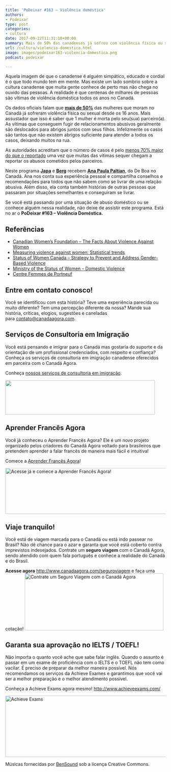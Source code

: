```yaml
---
title: 'PoDeixar #163 – Violência doméstica'
authors:
- Podeixar
type: post
categories:
- cultura
date: 2017-09-22T11:31:10+00:00
summary: Mais de 50% das canadenses já sofreu com violência física ou sexual. Descubra este lado sombrio do Canadá e conheça como se ver livre desta triste realidade
url: /cultura/violencia-domestica.html
image: images/podeixar163-violencia-domestica.png
podcast: podeixar

---
```

Aquela imagem de que o canadense é alguém simpático, educado e cordial é o que todo mundo tem em mente. Mas existe um lado sombrio sobre a cultura canadense que muita gente conhece de perto mas não chega no ouvido das pessoas. A realidade é que centenas de milhares de pessoas são vítimas de violência doméstica todos os anos no Canadá.

Os dados oficiais falam que <a href="http://www23.statcan.gc.ca/imdb/p2SV.pl?Function=getSurvey&SDDS=3896&Item_Id=1712" target="_blank" rel="noopener"><strong>mais de 50%</strong></a> das mulheres que moram no Canadá já sofreram violência física ou sexual desde os 16 anos. Mais assustador que isso é saber que 1 mulher é morta pelo seu(sua) parceiro(a). As vítimas que conseguem fugir de relacionamentos abusivos geralmente são deslocados para abrigos juntos com seus filhos. Infelizmente os casos são tantos que não existem abrigos suficiente para atender a todos os casos, deixando muitos na rua.

As autoridades acreditam que o número de casos é pelo <a href="http://www23.statcan.gc.ca/imdb/p2SV.pl?Function=getSurvey&SDDS=3896&Item_Id=1712" target="_blank" rel="noopener">menos 70% maior do que o reportado</a> uma vez que muitas das vítimas sequer chegam a reportar os abusos cometidos pelos parceiros.

Neste programa [**Japa**][1] e [**Berg**][2] recebem [**Ana Paula Paltian**][3], do De Boa no Canadá. Ana nos conta sua experiência pessoal e compartilha conselhos e recomendações para todos que não sabem como se livrar de uma relação abusiva. Além disso, ela conta também histórias de outras pessoas que passaram por situações semelhantes e conseguiram se livrar.

Se você está passando por uma situação de abuso doméstico ou se conhece alguém nessa realidade, não deixe de assistir este programa. Está no ar o **PoDeixar #163 &#8211; Violência Doméstica.**



## Referências

  * <a href="http://www.canadianwomen.org/facts-about-violence" target="_blank" rel="noopener">Canadian Women&#8217;s Foundation &#8211; The Facts About Violence Against Women</a>
  * <a href="http://www.statcan.gc.ca/pub/85-002-x/2013001/article/11766-eng.htm" target="_blank" rel="noopener">Measuring violence against women: Statistical trends</a>
  * <a href="http://www.swc-cfc.gc.ca/violence/strategy-strategie/index-en.html" target="_blank" rel="noopener">Status of Women Canada &#8211; Strategy to Prevent and Address Gender-Based Violence</a>
  * <a href="http://www.women.gov.on.ca/owd/english/ending-violence/domestic_violence.shtml" target="_blank" rel="noopener">Ministry of the Status of Women &#8211; Domestic Violence</a>
  * <a href="https://centrefemmesdeportneuf.org/" target="_blank" rel="noopener">Centre Femmes de Portneuf</a>

## Entre em contato conosco!

Você se identificou com esta história? Teve uma experiência parecida ou muito diferente? Tem uma percepção diferente da nossa? Mande sua história, críticas, elogios, sugestões e caneladas para <contato@canadaagora.com>.

## Serviços de Consultoria em Imigração

Você está pensando e imigrar para o Canadá mas gostaria do suporte e da orientação de um profissional credenciados, com respeito e confiança? Conheça os serviços de consultoria em imigração canadense oferecidos em parceira com o Canadá Agora.

Conheça [nossos serviços de consultoria em imigração][4].

[<img class="aligncenter wp-image-9355 size-medium" src="https://www.canadaagora.com/wp-content/uploads/servicos-de-imigracao-logo-470x108.png" alt="" width="470" height="108" srcset="https://www.canadaagora.com/wp-content/uploads/servicos-de-imigracao-logo-470x108.png 470w, https://www.canadaagora.com/wp-content/uploads/servicos-de-imigracao-logo-364x84.png 364w, https://www.canadaagora.com/wp-content/uploads/servicos-de-imigracao-logo-608x140.png 608w, https://www.canadaagora.com/wp-content/uploads/servicos-de-imigracao-logo.png 742w" sizes="(max-width: 470px) 100vw, 470px" />][5]

## Aprender Francês Agora

Você já conheceu o Aprender Francês Agora? Ele é um novo projeto organizado pelos criadores do Canadá Agora voltado para brasileiros que pretendem aprender a falar francês de maneira mais fácil e intuitiva!

Comece a <a href="https://www.aprenderfrancesagora.com/" target="_blank" rel="noopener">Aprender Francês Agora</a>!

[<img class="wp-image-9618 size-full" src="https://www.canadaagora.com/wp-content/uploads/afa-logo-all-colour.png" alt="Acesse já e comece a Aprender Francês Agora!" width="1833" height="144" srcset="https://www.canadaagora.com/wp-content/uploads/afa-logo-all-colour.png 1833w, https://www.canadaagora.com/wp-content/uploads/afa-logo-all-colour-470x37.png 470w, https://www.canadaagora.com/wp-content/uploads/afa-logo-all-colour-970x76.png 970w, https://www.canadaagora.com/wp-content/uploads/afa-logo-all-colour-364x29.png 364w, https://www.canadaagora.com/wp-content/uploads/afa-logo-all-colour-758x60.png 758w, https://www.canadaagora.com/wp-content/uploads/afa-logo-all-colour-608x48.png 608w, https://www.canadaagora.com/wp-content/uploads/afa-logo-all-colour-1152x91.png 1152w" sizes="(max-width: 1833px) 100vw, 1833px" />][6]

## Viaje tranquilo!

Você está de viagem marcada para o Canadá ou está indo passear no Brasil? Não dê chance para o azar e garanta que você está coberto contra imprevistos indesejados. Contrate um **seguro viagem** com o Canadá Agora, sendo atendido com quem fala português e conhece a realidade do Canadá e do Brasil.

**Acesse agora** <http://www.canadaagora.com/seguroviagem> e faça uma cotação!
[<img class="aligncenter wp-image-7837 size-full" src="https://www.canadaagora.com/wp-content/uploads/seguro-viagem-logo.png" alt="Contrate um Seguro Viagem com o Canadá Agora" width="436" height="179" />][7]

## Garanta sua aprovação no IELTS / TOEFL!

Não importa o quanto você ache que sabe falar inglês. Quando o assunto é passar em um exame de proficiência com o IELTS e o TOEFL não tem como vacilar. É preciso de preparar da melhor maneira possível. Nós recomendamos os serviços da Achieve Exames e garantimos que você vai ser a melhor preparação e o melhor atendimento possível.

Conheça a Achieve Exams agora mesmo! <a href="http://www.achieveexams.com/" target="_blank" rel="noopener noreferrer">http://www.achieveexams.com/</a>

<a href="http://www.achieveexams.com/" target="_blank" rel="noopener"><img class="aligncenter size-full wp-image-9156" src="https://www.canadaagora.com/wp-content/uploads/achieve-exams.png" alt="Achieve Exams" width="892" height="192" srcset="https://www.canadaagora.com/wp-content/uploads/achieve-exams.png 892w, https://www.canadaagora.com/wp-content/uploads/achieve-exams-470x101.png 470w, https://www.canadaagora.com/wp-content/uploads/achieve-exams-364x78.png 364w, https://www.canadaagora.com/wp-content/uploads/achieve-exams-758x163.png 758w, https://www.canadaagora.com/wp-content/uploads/achieve-exams-608x131.png 608w" sizes="(max-width: 892px) 100vw, 892px" /></a>

Músicas fornecidas por <a href="http://www.bensound.com/" target="_blank" rel="noopener noreferrer">BenSound</a> sob a licença Creative Commons.

 [1]: https://www.canadaagora.com/japa
 [2]: https://www.canadaagora.com/berg
 [3]: https://www.facebook.com/deboanocanada/
 [4]: https://www.canadaagora.com/consultoriaimigracao
 [5]: https://www.canadaagora.com/consultoriaimigracao/
 [6]: http://www.aprenderfrancesagora.com
 [7]: http://www.canadaagora.com/seguroviagem